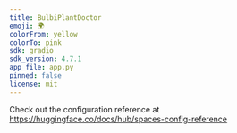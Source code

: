 ```yaml
---
title: BulbiPlantDoctor
emoji: 🌍
colorFrom: yellow
colorTo: pink
sdk: gradio
sdk_version: 4.7.1
app_file: app.py
pinned: false
license: mit
---
```


Check out the configuration reference at https://huggingface.co/docs/hub/spaces-config-reference
